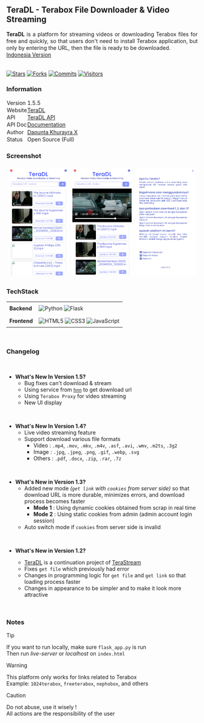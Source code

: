 ## TeraDL - Terabox File Downloader & Video Streaming

<div style="text-align:justify; line-height:1.3;"><b>TeraDL</b> is a platform for streaming videos or downloading Terabox files for free and quickly, so that users don't need to install Terabox application, but only by entering the URL, then the file is ready to be downloaded.<br><a href="/README.md">Indonesia Version</a></div>

<br>

<p align="left" style="max-height: 100%;">
    <a href="https://github.com/Dapunta/TeraDL/stargazers"><img src="https://img.shields.io/github/stars/Dapunta/TeraDL?style=for-the-badge&color=ff0000" alt="Stars" style="max-height: 100%;"></a>
    <a href="https://github.com/Dapunta/TeraDL/network/members"><img src="https://img.shields.io/github/forks/Dapunta/TeraDL?style=for-the-badge&color=9f9f00" alt="Forks" style="max-height: 100%;"></a>
    <a href="https://github.com/Dapunta/TeraDL/commits"><img src="https://img.shields.io/github/commit-activity/t/Dapunta/TeraDL?style=for-the-badge&color=008800" alt="Commits" style="max-height: 100%;"></a>
    <a href="https://github.com/Dapunta/TeraDL"><img src="https://api.visitorbadge.io/api/visitors?path=https%3A%2F%2Fgithub.com%2FDapunta%2FTeraDL&label=visitors&countColor=%230055ff" alt="Visitors" style="max-height: 100%;"></a>
</p>

### Information

<table style="border-collapse: collapse;">
    <tr>
        <td style="border: 1px solid transparent; line-height:1.3; padding: 0px;">Version</td>
        <td style="border: 1px solid transparent; line-height:1.3; padding: 0px;">1.5.5</td>
    </tr>
    <tr>
        <td style="border: 1px solid transparent; line-height:1.3; padding: 0px;">Website</td>
        <td style="border: 1px solid transparent; line-height:1.3; padding: 0px;"><a href="https://teradl.dapuntaratya.com">TeraDL</a></td>
    </tr>
    <tr>
        <td style="border: 1px solid transparent; line-height:1.3; padding: 0px;">API</td>
        <td style="border: 1px solid transparent; line-height:1.3; padding: 0px;"><a href="https://teradl-api.dapuntaratya.com">TeraDL API</a></td>
    </tr>
    <tr>
        <td style="border: 1px solid transparent; line-height:1.3; padding: 0px;">API Doc</td>
        <td style="border: 1px solid transparent; line-height:1.3; padding: 0px;"><a href="/api/README(EN).md">Documentation</a></td>
    </tr>
    <tr>
        <td style="border: 1px solid transparent; line-height:1.3; padding: 0px;">Author</td>
        <td style="border: 1px solid transparent; line-height:1.3; padding: 0px;"><a href="https://www.facebook.com/Dapunta.Khurayra.X">Dapunta Khurayra X</a></td>
    </tr>
    <tr>
        <td style="border: 1px solid transparent; line-height:1.3; padding: 0px;">Status</td>
        <td style="border: 1px solid transparent; line-height:1.3; padding: 0px;">Open Source (Full)</td>
    </tr>
</table>

### Screenshot

<table style="border-collapse: collapse; width: 100%; max-width: 800px; table-layout: fixed;">
    <tr>
        <td style="border: 1px solid transparent; padding: 5px; text-align: center;">
            <img src="assets/screenshot1.png" alt="Image" style="width: 100%; height: auto;">
        </td>
        <td style="border: 1px solid transparent; padding: 5px; text-align: center;">
            <img src="assets/screenshot2.png" alt="Image" style="width: 100%; height: auto;">
        </td>
        <td style="border: 1px solid transparent; padding: 5px; text-align: center;">
            <img src="assets/screenshot3.png" alt="Image" style="width: 100%; height: auto;">
        </td>
    </tr>
</table>

### TechStack

<table style="border-collapse: collapse; width: 100%;">
    <tr>
        <td style="text-align: left; vertical-align: middle; padding: 8px;">
            <strong>Backend</strong>
        </td>
        <td style="vertical-align: middle; padding: 8px;">
            <img src="https://img.shields.io/badge/Python-3776AB?style=for-the-badge&logo=python&logoColor=white" alt="Python">
            <img src="https://img.shields.io/badge/Flask-000000?style=for-the-badge&logo=flask&logoColor=white" alt="Flask">
        </td>
    </tr>
    <tr>
        <td style="text-align: left; vertical-align: middle; padding: 8px;">
            <strong>Frontend</strong>
        </td>
        <td style="vertical-align: middle; padding: 8px;">
            <img src="https://img.shields.io/badge/HTML5-E34F26?style=for-the-badge&logo=html5&logoColor=white" alt="HTML5">
            <img src="https://img.shields.io/badge/CSS3-1572B6?style=for-the-badge&logo=css3&logoColor=white" alt="CSS3">
            <img src="https://img.shields.io/badge/JavaScript-F7DF1E?style=for-the-badge&logo=javascript&logoColor=black" alt="JavaScript">
        </td>
    </tr>
</table>

<br>

### Changelog

<br>

- **What's New In Version 1.5?**
    - Bug fixes can't download & stream
    - Using service from [`hnn`](https://terabox.hnn.workers.dev/) to get download url
    - Using `Terabox Proxy` for video streaming
    - New UI display

<br>

- **What's New In Version 1.4?**
    - Live video streaming feature
    - Support download various file formats
        - Video : `.mp4`, `.mov`, `.mkv`, `.m4v`, `.asf`, `.avi`, `.wmv`, `.m2ts`, `.3g2`
        - Image : `.jpg`, `.jpeg`, `.png`, `.gif`, `.webp`, `.svg`
        - Others : `.pdf`, `.docx`, `.zip`, `.rar`, `.7z`

<br>

- **What's New in Version 1.3?**
    - Added new mode *(`get link` with `cookies` from server side)* so that download URL is more durable, minimizes errors, and download process becomes faster
        - **Mode 1** : Using dynamic cookies obtained from scrap in real time
        - **Mode 2** : Using static cookies from admin (admin account login session)
    - Auto switch mode if `cookies` from server side is invalid

<br>

- **What's New in Version 1.2?**

    - [TeraDL](https://teradl.dapuntaratya.com/) is a continuation project of [TeraStream](https://terastream.dapuntaratya.com/)
    - Fixes `get file` which previously had error
    - Changes in programming logic for `get file` and `get link` so that loading process faster
    - Changes in appearance to be simpler and to make it look more attractive

<br>

### Notes

> [!TIP]  
> If you want to run locally, make sure `flask_app.py` is run  
> Then run *live-server* or *localhost* on `index.html`  

> [!WARNING]  
> This platform only works for links related to Terabox  
> Example: `1024terabox`, `freeterabox`, `nephobox`, and others  

> [!CAUTION]  
> Do not abuse, use it wisely !  
> All actions are the responsibility of the user  